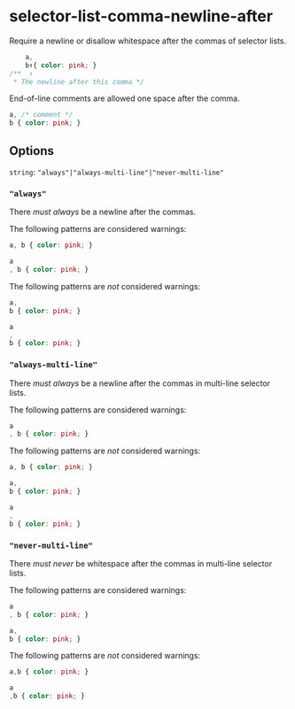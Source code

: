 # selector-list-comma-newline-after

Require a newline or disallow whitespace after the commas of selector lists.

```css
    a,
    b↑{ color: pink; }
/**  ↑
 * The newline after this comma */
```

End-of-line comments are allowed one space after the comma.

```css
a, /* comment */
b { color: pink; }
```

## Options

`string`: `"always"|"always-multi-line"|"never-multi-line"`

### `"always"`

There *must always* be a newline after the commas.

The following patterns are considered warnings:

```css
a, b { color: pink; }
```

```css
a
, b { color: pink; }
```

The following patterns are *not* considered warnings:

```css
a,
b { color: pink; }
```

```css
a
,
b { color: pink; }
```

### `"always-multi-line"`

There *must always* be a newline after the commas in multi-line selector lists.

The following patterns are considered warnings:

```css
a
, b { color: pink; }
```

The following patterns are *not* considered warnings:

```css
a, b { color: pink; }
```

```css
a,
b { color: pink; }
```

```css
a
,
b { color: pink; }
```

### `"never-multi-line"`

There *must never* be whitespace after the commas in multi-line selector lists.

The following patterns are considered warnings:

```css
a
, b { color: pink; }
```

```css
a,
b { color: pink; }
```

The following patterns are *not* considered warnings:

```css
a,b { color: pink; }
```

```css
a
,b { color: pink; }
```
